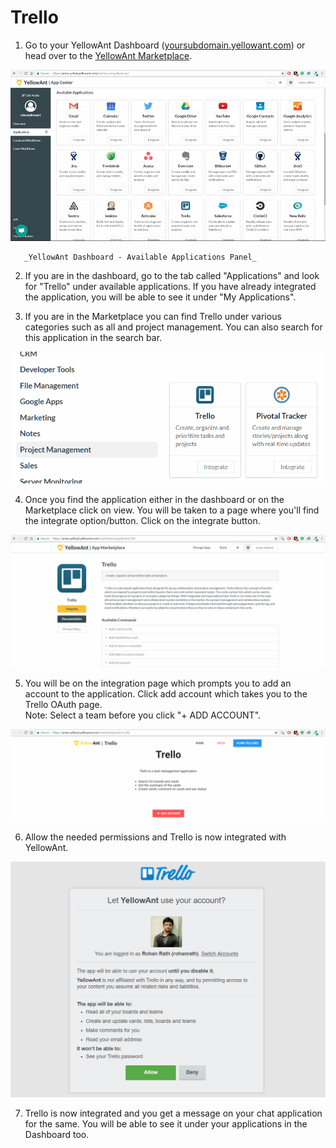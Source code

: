 # Trello

1. Go to your YellowAnt Dashboard \([yoursubdomain.yellowant.com](https://github.com/yellowanthq/yellowant-help-center/tree/bdad19066023aa6a8b667a1d6f05b72945b49759/yoursubdomain.yellowant.com)\) or head over to the [YellowAnt Marketplace](https://www.yellowant.com/marketplace). 

![](../../.gitbook/assets/image%20%2851%29.png)

       _YellowAnt Dashboard - Available Applications Panel_

2. If you are in the dashboard, go to the tab called "Applications" and look for "Trello" under available applications. If you have already integrated the application, you will be able to see it under "My Applications".

3. If you are in the Marketplace you can find Trello under various categories such as all and project management. You can also search for this application in the search bar.  


![](../../.gitbook/assets/image%20%28143%29.png)

4. Once you find the application either in the dashboard or on the Marketplace click on view. You will be taken to a page where you'll find the integrate option/button. Click on the integrate button.  


![](../../.gitbook/assets/image%20%28144%29.png)

5. You will be on the integration page which prompts you to add an account to the application. Click add account which takes you to the Trello OAuth page.  
Note: Select a team before you click "+ ADD ACCOUNT".  


![](../../.gitbook/assets/image%20%28121%29.png)

6. Allow the needed permissions and Trello is now integrated with YellowAnt.  


![](../../.gitbook/assets/image%20%2891%29.png)

7. Trello is now integrated and you get a message on your chat application for the same. You will be able to see it under your applications in the Dashboard too.

